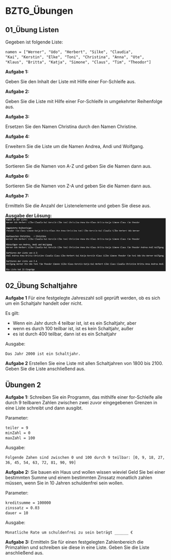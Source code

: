 # BZTG_Übungen

## __01_Übung Listen__
Gegeben ist folgende Liste:

    namen = ["Werner", "Udo", "Herbert", "Silke", "Claudia", 
    "Kai", "Kerstin", "Elke", "Toni", "Christina", "Anna", "Ute",
    "Klaus", "Britta", "Katja", "Simone", "Claus", "Tim", "Theodor"]

__Aufgabe 1:__

Geben Sie den Inhalt der Liste mit Hilfe einer For-Schleife aus.

__Aufgabe 2:__

Geben Sie die Liste mit Hilfe einer For-Schleife in umgekehrter Reihenfolge aus.

__Aufgabe 3:__

Ersetzen Sie den Namen Christina durch den Namen Christine.

__Aufgabe 4:__

Erweitern Sie die Liste um die Namen Andrea, Andi und Wolfgang.

__Aufgabe 5:__

Sortieren Sie die Namen von A-Z und geben Sie die Namen dann aus.

__Aufgabe 6:__

Sortieren Sie die Namen von Z-A und geben Sie die Namen dann aus.

__Aufgabe 7:__

Ermitteln Sie die Anzahl der Listenelemente und geben Sie diese aus.

__Ausgabe der Lösung:__
![](/01_Uebung%20Listen/Serial_Output.JPG)


## __02_Übung Schaltjahre__

__Aufgabe 1__
Für eine festgelegte Jahreszahl soll geprüft werden, ob es sich um ein Schaltjahr handelt oder nicht.

Es gilt:
- Wenn ein Jahr durch 4 teilbar ist, ist es ein Schaltjahr, aber
- wenn es durch 100 teilbar ist, ist es kein Schaltjahr, außer
- es ist durch 400 teilbar, dann ist es ein Schaltjahr

Ausgabe:

    Das Jahr 2000 ist ein Schaltjahr.

__Aufgabe 2__
Erstellen Sie eine Liste mit allen Schaltjahren von 1800 bis 2100. Geben Sie die Liste anschließend aus.

## __Übungen 2__
__Aufgabe 1:__
Schreiben Sie ein Programm, das mithilfe einer for-Schleife alle durch 9 teilbaren Zahlen zwischen zwei zuvor eingegebenen Grenzen in eine Liste schreibt und dann ausgibt.

Parameter:

    teiler = 9
    minZahl = 0
    maxZahl = 100

Ausgabe: 

    Folgende Zahen sind zwischen 0 und 100 durch 9 teilbar: [0, 9, 18, 27, 36, 45, 54, 63, 72, 81, 90, 99]

__Aufgabe 2:__
Sie bauen ein Haus und wollen wissen wieviel Geld Sie bei einer bestimmten Summe und einem bestimmten Zinssatz monatlich zahlen müssen, wenn Sie in 10 Jahren schuldenfrei sein wollen.

Parameter:

    kreditsumme = 100000
    zinssatz = 0.03
    dauer = 10

Ausgabe:

    Monatliche Rate um schuldenfrei zu sein beträgt ______ €

__Aufgabe 3:__
Ermitteln Sie für einen festgelegten Zahlenbereich die Primzahlen und schreiben sie diese in eine Liste. Geben Sie die Liste anschließend aus.
